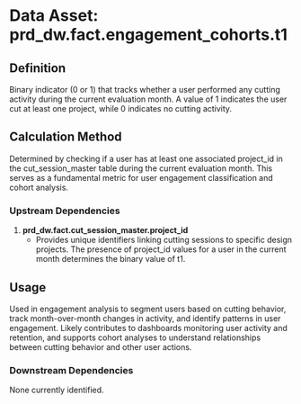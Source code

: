 # Data Asset: prd_dw.fact.engagement_cohorts.t1

## Definition
Binary indicator (0 or 1) that tracks whether a user performed any cutting activity during the current evaluation month. A value of 1 indicates the user cut at least one project, while 0 indicates no cutting activity.

## Calculation Method
Determined by checking if a user has at least one associated project_id in the cut_session_master table during the current evaluation month. This serves as a fundamental metric for user engagement classification and cohort analysis.

### Upstream Dependencies
1. **prd_dw.fact.cut_session_master.project_id**
   - Provides unique identifiers linking cutting sessions to specific design projects. The presence of project_id values for a user in the current month determines the binary value of t1.

## Usage
Used in engagement analysis to segment users based on cutting behavior, track month-over-month changes in activity, and identify patterns in user engagement. Likely contributes to dashboards monitoring user activity and retention, and supports cohort analyses to understand relationships between cutting behavior and other user actions.

### Downstream Dependencies
None currently identified.

